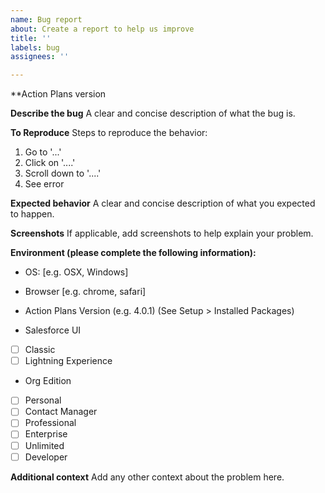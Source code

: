 ```yaml
---
name: Bug report
about: Create a report to help us improve
title: ''
labels: bug
assignees: ''

---
```


**Action Plans version

**Describe the bug**
A clear and concise description of what the bug is.

**To Reproduce**
Steps to reproduce the behavior:
1. Go to '...'
2. Click on '....'
3. Scroll down to '....'
4. See error

**Expected behavior**
A clear and concise description of what you expected to happen.

**Screenshots**
If applicable, add screenshots to help explain your problem.

**Environment (please complete the following information):**
 - OS: [e.g. OSX, Windows]
 
 - Browser [e.g. chrome, safari]
 
 - Action Plans Version (e.g. 4.0.1) (See Setup > Installed Packages)

 - Salesforce UI
 - [ ] Classic
 - [ ] Lightning Experience
 
 - Org Edition
 - [ ] Personal
 - [ ] Contact Manager
 - [ ] Professional
 - [ ] Enterprise
 - [ ] Unlimited
 - [ ] Developer

**Additional context**
Add any other context about the problem here.
